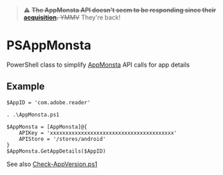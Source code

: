 > :warning: ~~**The AppMonsta API doesn't seem to be responding since their [acquisition](https://twitter.com/appmonsta/status/1267593032322301952).** YMMV~~ They're back!

# PSAppMonsta
PowerShell class to simplify [AppMonsta](https://appmonsta.com/) API calls for app details

## Example
    $AppID = 'com.adobe.reader'
    
    . .\AppMonsta.ps1

    $AppMonsta = [AppMonsta]@{
        APIKey = 'xxxxxxxxxxxxxxxxxxxxxxxxxxxxxxxxxxxxxxxx'
        APIStore = '/stores/android'
    }
    $AppMonsta.GetAppDetails($AppID)
    
See also [Check-AppVersion.ps1](/Check-AppVersion.ps1)
